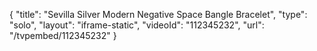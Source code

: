 {
    "title": "Sevilla Silver Modern Negative Space Bangle Bracelet",
    "type": "solo",
    "layout": "iframe-static",
    "videoId": "112345232",
    "url": "\/tvpembed\/112345232"
}